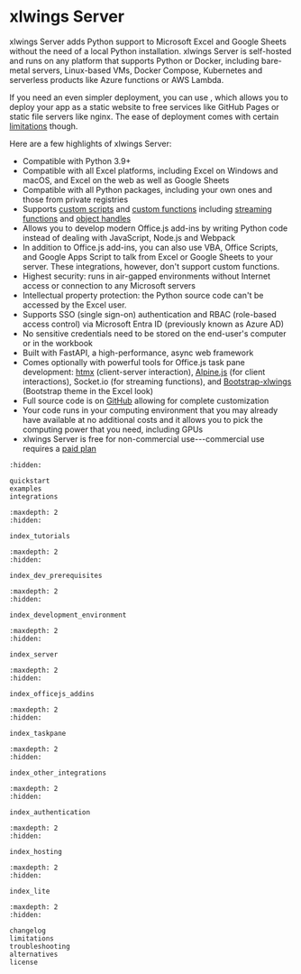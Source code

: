 # xlwings Server

xlwings Server adds Python support to Microsoft Excel and Google Sheets without the need of a local Python installation. xlwings Server is self-hosted and runs on any platform that supports Python or Docker, including bare-metal servers, Linux-based VMs, Docker Compose, Kubernetes and serverless products like Azure functions or AWS Lambda.

If you need an even simpler deployment, you can use [](index_lite.md), which allows you to deploy your app as a static website to free services like GitHub Pages or static file servers like nginx. The ease of deployment comes with certain [limitations](lite_limitations.md) though.

Here are a few highlights of xlwings Server:

- Compatible with Python 3.9+
- Compatible with all Excel platforms, including Excel on Windows and macOS, and Excel on the web as well as Google Sheets
- Compatible with all Python packages, including your own ones and those from private registries
- Supports [custom scripts](custom_scripts.md) and [custom functions](custom_functions.md) including [streaming functions](custom_functions.md#streaming-functions-rtd-functions) and [object handles](custom_functions.md#object-handles)
- Allows you to develop modern Office.js add-ins by writing Python code instead of dealing with JavaScript, Node.js and Webpack
- In addition to Office.js add-ins, you can also use VBA, Office Scripts, and Google Apps Script to talk from Excel or Google Sheets to your server. These integrations, however, don't support custom functions.
- Highest security: runs in air-gapped environments without Internet access or connection to any Microsoft servers
- Intellectual property protection: the Python source code can't be accessed by the Excel user.
- Supports SSO (single sign-on) authentication and RBAC (role-based access control) via Microsoft Entra ID (previously known as Azure AD)
- No sensitive credentials need to be stored on the end-user's computer or in the workbook
- Built with FastAPI, a high-performance, async web framework
- Comes optionally with powerful tools for Office.js task pane development: [htmx](https://htmx.org/) (client-server interaction), [Alpine.js](https://alpinejs.dev/) (for client interactions), Socket.io (for streaming functions), and [Bootstrap-xlwings](https://getbootstrap.com/) (Bootstrap theme in the Excel look)
- Full source code is on [GitHub](https://github.com/xlwings/xlwings-server) allowing for complete customization
- Your code runs in your computing environment that you may already have available at no additional costs and it allows you to pick the computing power that you need, including GPUs
- xlwings Server is free for non-commercial use---commercial use requires a [paid plan](https://www.xlwings.org/pricing)

```{toctree}
:hidden:

quickstart
examples
integrations
```

```{toctree}
:maxdepth: 2
:hidden:

index_tutorials
```

```{toctree}
:maxdepth: 2
:hidden:

index_dev_prerequisites
```

```{toctree}
:maxdepth: 2
:hidden:

index_development_environment
```

```{toctree}
:maxdepth: 2
:hidden:

index_server
```

```{toctree}
:maxdepth: 2
:hidden:

index_officejs_addins
```

```{toctree}
:maxdepth: 2
:hidden:

index_taskpane
```

```{toctree}
:maxdepth: 2
:hidden:

index_other_integrations
```

```{toctree}
:maxdepth: 2
:hidden:

index_authentication
```

```{toctree}
:maxdepth: 2
:hidden:

index_hosting
```

```{toctree}
:maxdepth: 2
:hidden:

index_lite
```

```{toctree}
:maxdepth: 2
:hidden:

changelog
limitations
troubleshooting
alternatives
license
```
